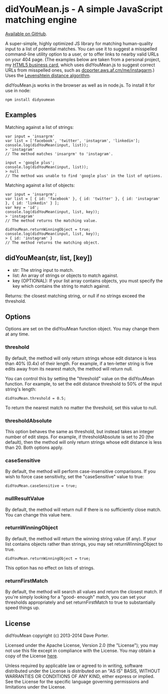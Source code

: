 # didYouMean.js - A simple JavaScript matching engine

[Available on GitHub](https://github.com/dcporter/didyoumean.js).

A super-simple, highly optimized JS library for matching human-quality input to a list of potential
matches. You can use it to suggest a misspelled command-line utility option to a user, or to offer
links to nearby valid URLs on your 404 page. (The examples below are taken from a personal project,
my [HTML5 business card](http://dcporter.aws.af.cm/me), which uses didYouMean.js to suggest correct
URLs from misspelled ones, such as [dcporter.aws.af.cm/me/instagarm](http://dcporter.aws.af.cm/me/instagarm).)
Uses the [Levenshtein distance algorithm](https://en.wikipedia.org/wiki/Levenshtein_distance).

didYouMean.js works in the browser as well as in node.js. To install it for use in node:

```
npm install didyoumean
```

## Examples

Matching against a list of strings:

```
var input = 'insargrm'
var list = ['facebook', 'twitter', 'instagram', 'linkedin'];
console.log(didYouMean(input, list));
> 'instagram'
// The method matches 'insargrm' to 'instagram'.

input = 'google plus';
console.log(didYouMean(input, list));
> null
// The method was unable to find 'google plus' in the list of options.
```

Matching against a list of objects:

```
var input = 'insargrm';
var list = [ { id: 'facebook' }, { id: 'twitter' }, { id: 'instagram' }, { id: 'linkedin' } ];
var key = 'id';
console.log(didYouMean(input, list, key));
> 'instagram'
// The method returns the matching value.

didYouMean.returnWinningObject = true;
console.log(didYouMean(input, list, key));
> { id: 'instagram' }
// The method returns the matching object.
```

## didYouMean(str, list, [key])

- str: The string input to match.
- list: An array of strings or objects to match against.
- key (OPTIONAL): If your list array contains objects, you must specify the key which contains the string
  to match against.

Returns: the closest matching string, or null if no strings exceed the threshold.

## Options

Options are set on the didYouMean function object. You may change them at any time.

### threshold

By default, the method will only return strings whose edit distance is less than 40% (0.4x) of their length.
For example, if a ten-letter string is five edits away from its nearest match, the method will return null.

You can control this by setting the "threshold" value on the didYouMean function. For example, to set the
edit distance threshold to 50% of the input string's length:

```
didYouMean.threshold = 0.5;
```

To return the nearest match no matter the threshold, set this value to null.

### thresholdAbsolute

This option behaves the same as threshold, but instead takes an integer number of edit steps. For example,
if thresholdAbsolute is set to 20 (the default), then the method will only return strings whose edit distance
is less than 20. Both options apply.

### caseSensitive

By default, the method will perform case-insensitive comparisons. If you wish to force case sensitivity, set
the "caseSensitive" value to true:

```
didYouMean.caseSensitive = true;
```

### nullResultValue

By default, the method will return null if there is no sufficiently close match. You can change this value here.

### returnWinningObject

By default, the method will return the winning string value (if any). If your list contains objects rather
than strings, you may set returnWinningObject to true.

```
didYouMean.returnWinningObject = true;
```

This option has no effect on lists of strings.

### returnFirstMatch

By default, the method will search all values and return the closest match. If you're simply looking for a "good-
enough" match, you can set your thresholds appropriately and set returnFirstMatch to true to substantially speed
things up.

## License

didYouMean copyright (c) 2013-2014 Dave Porter.

Licensed under the Apache License, Version 2.0 (the "License");
you may not use this file except in compliance with the License.
You may obtain a copy of the License
[here](http://www.apache.org/licenses/LICENSE-2.0).

Unless required by applicable law or agreed to in writing, software
distributed under the License is distributed on an "AS IS" BASIS,
WITHOUT WARRANTIES OR CONDITIONS OF ANY KIND, either express or implied.
See the License for the specific language governing permissions and
limitations under the License.
